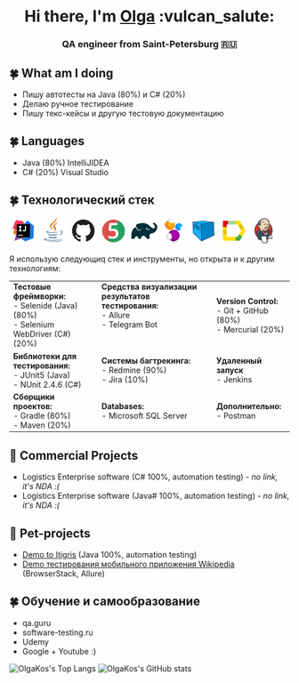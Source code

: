 
<h1 align="center">Hi there, I'm <a href="https://github.com/olgakos" target="_blank">Olga</a> :vulcan_salute:
<h3 align="center">QA engineer from Saint-Petersburg 🇷🇺</h3>

## :four_leaf_clover: What am I doing
- Пишу автотесты на Java (80%)  и C# (20%)
- Делаю ручное тестирование
- Пишу текс-кейсы и другую тестовую документацию
    
## :four_leaf_clover: Languages
- Java (80%) IntelliJIDEA
- C# (20%) Visual Studio

## :four_leaf_clover: Технологический стек 
<p align="left">
<a href="https://www.jetbrains.com/idea/"><img src="images/logo/Idea.svg" width="50" height="50"  alt="IDEA"/></a>
<a href="https://www.java.com/"><img src="images/logo/Java.svg" width="50" height="50"  alt="Java"/></a>
<a href="https://github.com/"><img src="images/logo/GitHub.svg" width="50" height="50"  alt="Github"/></a>
<a href="https://junit.org/junit5/"><img src="images/logo/Junit5.svg" width="50" height="50"  alt="JUnit 5"/></a>
<a href="https://gradle.org/"><img src="images/logo/Gradle.svg" width="50" height="50"  alt="Gradle"/></a>
<a href="https://selenide.org/"><img src="images/logo/Selenide.svg" width="50" height="50"  alt="Selenide"/></a>
<a href="https://aerokube.com/selenoid/"><img src="images/logo/Selenoid.svg" width="50" height="50"  alt="Selenoid"/></a>
<a href="https://github.com/allure-framework/allure2"><img src="images/logo/Allure.svg" width="50" height="50"  alt="Allure"/></a>
<a href="https://www.jenkins.io/"><img src="images/logo/Jenkins.svg" width="50" height="50"  alt="Jenkins"/></a>
</p>
    
Я использую следующиq стек и инструменты, но открыта и к другим технологиям:
    
<table valign="top"><tr>   
<td>
<b>Тестовые фреймворки:</b>
<br>- Selenide (Java) (80%) 
<br>- Selenium WebDriver (C#) (20%)
</td>   
<td  valign="top">
<b>Средства визуализации результатов тестирования: </b>
<br>- Allure 
<br>- Telegram Bot
</td>    
<td> 
<b>Version Control: </b>
<br>- Git + GitHub (80%) 
<br>- Mercurial (20%)
</td>
</tr><tr>
<td>
<b>Библиотеки для тестирования:</b>
<br>- JUnit5 (Java)
<br>- NUnit 2.4.6 (C#) 
</td>
       
<td>
<b>Системы багтрекинга:</b>
<br>- Redmine (90%)
<br>- Jira (10%)
</td>    
<td>
<b>Удаленный запуск</b>
<br>- Jenkins 
<br>
</td>
</tr><tr>
<td>
<b>Сборщики проектов:</b>
<br>- Gradle (80%)
<br>- Maven  (20%)
</td>  
<td>
<b>Databases:</b>
<br>- Microsoft SQL Server
<br>
</td>    
<td>
<b>Дополнительно:</b>
<br>- Postman
</td>
</tr></table>


## :sunflower: Commercial Projects 
* Logistics Enterprise software (C# 100%, automation testing) - <i>no link, it's NDA :(</i> 
* Logistics Enterprise software (Java# 100%, automation testing) - <i>no link, it's NDA :(</i>   
    
## :unicorn: Pet-projects
* <a target="_blank" href="https://github.com/olgakos/qa_guru_11_13_Demo_Itigris">Demo to Itigris</a>  (Java 100%, automation testing)
* <a target="_blank" href="https://github.com/olgakos/qa_guru_11_21_browserstack4">Demo тестирования мобильного приложения Wikipedia</a> (BrowserStack, Allure)

## :four_leaf_clover: Обучение и самообразование    
* qa.guru
* software-testing.ru
* Udemy
* Google + Youtube :)    


![OlgaKos's Top Langs](http://github-profile-summary-cards.vercel.app/api/cards/repos-per-language?username=olgakos&theme=vue) ![OlgaKos's GitHub stats](http://github-profile-summary-cards.vercel.app/api/cards/stats?username=olgakos&theme=vue)
 

    
<!--
<a><img width="53%" align="center" title="Profile" alt="Olga's Profile" src="https://github-stats-alpha.vercel.app/api/?username=olgakos&cc=FFFFFF&tc=00b887&ic=b8722b&bc=FFFFFF"></a> 


![](https://github-profile-summary-cards.vercel.app/api/cards/profile-details?username=olgakos&theme=vue)

 - 💬 Ask me about ...
- 📫 How to reach me: ...
- ⚡ Fun fact: ...

- ⚡ Fun fact: ...
-->
<!--
## :anchor: Contacts
  ![Telegram](https://img.shields.io/badge/Telegram-2CA5E0?style=for-the-badge&logo=telegram&logoColor=white)
  ![Facebook](https://img.shields.io/badge/Facebook-%231877F2.svg?style=for-the-badge&logo=Facebook&logoColor=white)
-->
